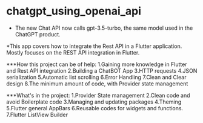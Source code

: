 # chatgpt_using_openai_api
* The new Chat API now calls gpt-3.5-turbo, the same model used in the ChatGPT product.

*This app covers how to integrate the Rest API in a Flutter application.
Mostly focuses on the REST API integration in Flutter.

***How this project can be of help:
1.Gaining more knowledge in Flutter and Rest API integration
2.Building a ChatBOT App
3.HTTP requests
4.JSON serialization
5.Automatic list scrolling
6.Error Handling
7.Clean and Clear design
8.The minimum amount of code, with Provider state management

***What's in the project:
1.Provider State management
2.Clean code and avoid Boilerplate code
3.Managing and updating packages
4.Theming
5.Flutter general AppBars
6.Reusable codes for widgets and functions.
7.Flutter ListView Builder


